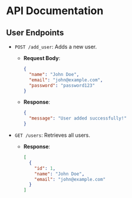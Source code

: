 # API Documentation

## User Endpoints

- `POST /add_user`: Adds a new user.
  - **Request Body**:
    ```json
    {
      "name": "John Doe",
      "email": "john@example.com",
      "password": "password123"
    }
    ```
  - **Response**:
    ```json
    {
      "message": "User added successfully!"
    }
    ```

- `GET /users`: Retrieves all users.
  - **Response**:
    ```json
    [
      {
        "id": 1,
        "name": "John Doe",
        "email": "john@example.com"
      }
    ]
    ```
